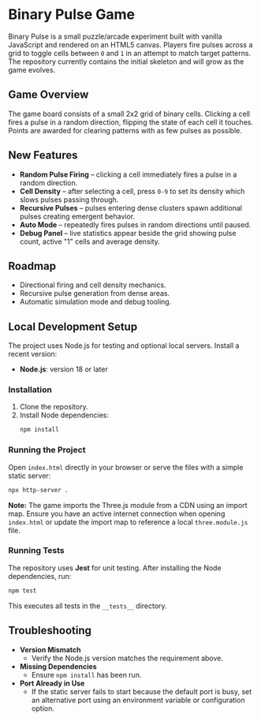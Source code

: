 # Binary Pulse Game

Binary Pulse is a small puzzle/arcade experiment built with vanilla
JavaScript and rendered on an HTML5 canvas. Players fire pulses across a grid
to toggle cells between `0` and `1` in an attempt to match target patterns.
The repository currently contains the initial skeleton and will grow as the
game evolves.

## Game Overview

The game board consists of a small 2x2 grid of binary cells. Clicking a cell
fires a pulse in a random direction, flipping the state of each cell it
touches. Points are awarded for clearing patterns with as few pulses as
possible.

## New Features

- **Random Pulse Firing** – clicking a cell immediately fires a pulse in a
  random direction.
- **Cell Density** – after selecting a cell, press `0-9` to set its density
  which slows pulses passing through.
- **Recursive Pulses** – pulses entering dense clusters spawn additional pulses
  creating emergent behavior.
- **Auto Mode** – repeatedly fires pulses in random directions until paused.
- **Debug Panel** – live statistics appear beside the grid showing pulse count,
  active "1" cells and average density.

## Roadmap

- Directional firing and cell density mechanics.
- Recursive pulse generation from dense areas.
- Automatic simulation mode and debug tooling.

## Local Development Setup

The project uses Node.js for testing and optional local servers. Install a recent version:

- **Node.js**: version 18 or later

### Installation

1. Clone the repository.
2. Install Node dependencies:
   ```bash
   npm install
   ```

### Running the Project

Open `index.html` directly in your browser or serve the files with a simple static server:

```bash
npx http-server .
```

**Note:** The game imports the Three.js module from a CDN using an import map.
Ensure you have an active internet connection when opening `index.html` or
update the import map to reference a local `three.module.js` file.

### Running Tests

The repository uses **Jest** for unit testing. After installing the Node
dependencies, run:

```bash
npm test
```

This executes all tests in the `__tests__` directory.

## Troubleshooting

- **Version Mismatch**
  - Verify the Node.js version matches the requirement above.
- **Missing Dependencies**
  - Ensure `npm install` has been run.
- **Port Already in Use**
  - If the static server fails to start because the default port is busy,
    set an alternative port using an environment variable or configuration option.


